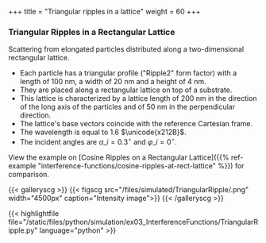 +++
title = "Triangular ripples in a lattice"
weight = 60
+++

### Triangular Ripples in a Rectangular Lattice

Scattering from elongated particles distributed along a two-dimensional rectangular lattice.

* Each particle has a triangular profile ("Ripple2" form factor) with a length of $100$ nm, a width of $20$ nm and a height of $4$ nm.
* They are placed along a rectangular lattice on top of a substrate.
* This lattice is characterized by a lattice length of $200$ nm in the direction of the long axis of the particles and of $50$ nm in the perpendicular direction.
* The lattice's base vectors coincide with the reference Cartesian frame.
* The wavelength is equal to $1.6$ $\unicode{x212B}$.
* The incident angles are $\alpha\_i = 0.3 ^{\circ}$ and $\varphi\_i = 0^{\circ}$.

View the example on [Cosine Ripples on a Rectangular Lattice]({{% ref-example "interference-functions/cosine-ripples-at-rect-lattice" %}}) for comparison.

{{< galleryscg >}}
{{< figscg src="/files/simulated/TriangularRipple/.png" width="4500px" caption="Intensity image">}}
{{< /galleryscg >}}

{{< highlightfile file="/static/files/python/simulation/ex03_InterferenceFunctions/TriangularRipple.py" language="python" >}}
